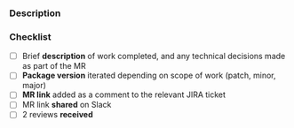 ### Description

### Checklist

- [ ] Brief **description** of work completed, and any technical decisions made as part of the MR
- [ ] **Package version** iterated depending on scope of work (patch, minor, major)
- [ ] **MR link** added as a comment to the relevant JIRA ticket
- [ ] MR link **shared** on Slack
- [ ] 2 reviews **received**
